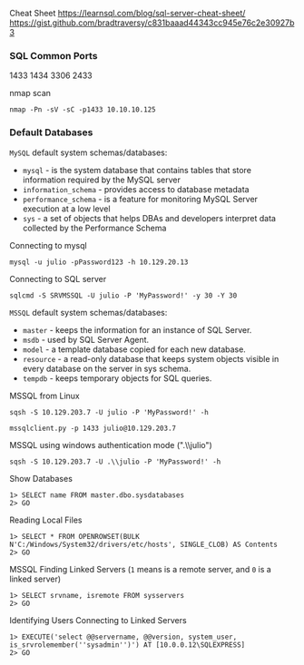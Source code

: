 
Cheat Sheet
https://learnsql.com/blog/sql-server-cheat-sheet/
https://gist.github.com/bradtraversy/c831baaad44343cc945e76c2e30927b3

### SQL Common Ports
1433
1434
3306
2433

nmap scan
```shell-session
nmap -Pn -sV -sC -p1433 10.10.10.125
```


### Default Databases

`MySQL` default system schemas/databases:

- `mysql` - is the system database that contains tables that store information required by the MySQL server
- `information_schema` - provides access to database metadata
- `performance_schema` - is a feature for monitoring MySQL Server execution at a low level
- `sys` - a set of objects that helps DBAs and developers interpret data collected by the Performance Schema


Connecting to mysql
```shell-session
mysql -u julio -pPassword123 -h 10.129.20.13
```

Connecting to SQL server
```cmd-session
sqlcmd -S SRVMSSQL -U julio -P 'MyPassword!' -y 30 -Y 30
```


`MSSQL` default system schemas/databases:

- `master` - keeps the information for an instance of SQL Server.
- `msdb` - used by SQL Server Agent.
- `model` - a template database copied for each new database.
- `resource` - a read-only database that keeps system objects visible in every database on the server in sys schema.
- `tempdb` - keeps temporary objects for SQL queries.


MSSQL from Linux
```shell-session
sqsh -S 10.129.203.7 -U julio -P 'MyPassword!' -h
```
```shell-session
mssqlclient.py -p 1433 julio@10.129.203.7 
```

MSSQL using windows authentication mode (".\\\\julio")
```shell-session
sqsh -S 10.129.203.7 -U .\\julio -P 'MyPassword!' -h
```

Show Databases
```cmd-session
1> SELECT name FROM master.dbo.sysdatabases
2> GO
```

Reading Local Files
```cmd-session
1> SELECT * FROM OPENROWSET(BULK N'C:/Windows/System32/drivers/etc/hosts', SINGLE_CLOB) AS Contents
2> GO
```



MSSQL Finding Linked Servers (`1` means is a remote server, and `0` is a linked server)
```cmd-session
1> SELECT srvname, isremote FROM sysservers
2> GO
```

Identifying Users Connecting to Linked Servers
```cmd-session
1> EXECUTE('select @@servername, @@version, system_user, is_srvrolemember(''sysadmin'')') AT [10.0.0.12\SQLEXPRESS]
2> GO
```

